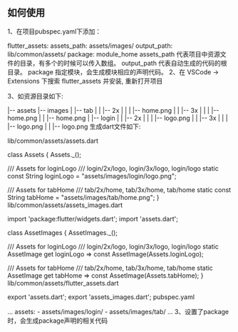 ## 如何使用

1、在项目pubspec.yaml下添加：

flutter_assets:
  assets_path: assets/images/
  output_path: lib/common/assets/
  package: module_home
assets_path 代表项目中资源文件的目录，有多个的时候可以传入数组。
output_path 代表自动生成的代码的根目录。
package 指定模块，会生成模块相应的声明代码。
2、在 VSCode -> Extensions 下搜索 flutter_assets 并安装, 重新打开项目

3、如资源目录如下:

|-- assets
    |-- images
    |   |-- tab
    |   |   |-- 2x
    |   |   |   |-- home.png
    |   |   |-- 3x
    |   |   |   |-- home.png
    |   |   |-- home.png
    |   |-- login
    |   |   |-- 2x
    |   |   |   |-- logo.png
    |   |   |-- 3x
    |   |   |   |-- logo.png
    |   |   |-- logo.png
生成dart文件如下:

lib/common/assets/assets.dart

class Assets {
  Assets._();
  
  /// Assets for loginLogo
  /// login/2x/logo, login/3x/logo, login/logo
  static const String loginLogo = "assets/images/login/logo.png";

  /// Assets for tabHome
  /// tab/2x/home, tab/3x/home, tab/home
  static const String tabHome = "assets/images/tab/home.png";
}
lib/common/assets/assets_images.dart

import 'package:flutter/widgets.dart';
import 'assets.dart';

class AssetImages {
  AssetImages._();
  
  /// Assets for loginLogo
  /// login/2x/logo, login/3x/logo, login/logo
  static AssetImage get loginLogo => const AssetImage(Assets.loginLogo);

  /// Assets for tabHome
  /// tab/2x/home, tab/3x/home, tab/home
  static AssetImage get tabHome => const AssetImage(Assets.tabHome);
}
lib/common/assets/flutter_assets.dart

export 'assets.dart';
export 'assets_images.dart';
pubspec.yaml

...
  assets:
    - assets/images/login/
    - assets/images/tab/
...
3、设置了package时，会生成package声明的相关代码